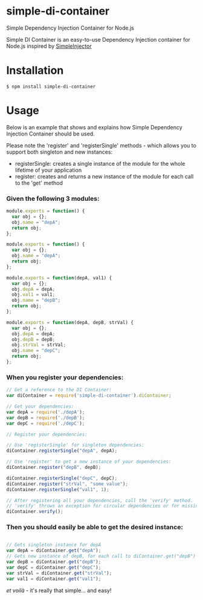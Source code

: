 # simple-di-container
Simple Dependency Injection Container for Node.js

Simple DI Container is an easy-to-use Dependency Injection container for Node.js inspired by [SimpleInjector](https://simpleinjector.org/index.html)

# Installation
```
$ npm install simple-di-container
```

# Usage
Below is an example that shows and explains how Simple Dependency Injection Container should be used.

Please note the 'register' and 'registerSingle' methods - which allows you to support both singleton and new instances:
* registerSingle: creates a single instance of the module for the whole lifetime of your application
* register: creates and returns a new instance of the module for each call to the 'get' method

### Given the following 3 modules:

```javascript
module.exports = function() {
  var obj = {};
  obj.name = "depA";
  return obj;
};
```

```javascript
module.exports = function() {
  var obj = {};
  obj.name = "depA";
  return obj;
};
```

```javascript
module.exports = function(depA, val1) {
  var obj = {};
  obj.depA = depA;
  obj.val1 = val1;
  obj.name = "depB";
  return obj;
};
```

```javascript
module.exports = function(depA, depB, strVal) {
  var obj = {};
  obj.depA = depA;
  obj.depB = depB;
  obj.strVal = strVal;
  obj.name = "depC";
  return obj;
};
```

### When you register your dependencies:

```javascript
// Get a reference to the DI Container:
var diContainer = require('simple-di-container').diContainer;

// Get your dependencies:
var depA = require('./depA');
var depB = require('./depB');
var depC = require('./depC');

// Register your dependencies:

// Use 'registerSingle' for singleton dependencies:
diContainer.registerSingle("depA", depA);

// Use 'register' to get a new instance of your dependencies:
diContainer.register("depB", depB);

diContainer.registerSingle("depC", depC);
diContainer.register("strVal", "some value");
diContainer.registerSingle("val1", 1);

// After registering all your dependencies, call the 'verify' method.
// 'verify' throws an exception for circular dependencies or for missing dependencies
diContainer.verify();
```

### Then you should easily be able to get the desired instance:
```javascript

// Gets singleton instance for depA
var depA = diContainer.get("depA");
// Gets new instance of depB, for each call to diContainer.get("depB")
var depB = diContainer.get("depB");
var depC = diContainer.get("depC");
var strVal = diContainer.get("strVal");
var val1 = diContainer.get("val1");
```

*et voilà* - it's really that simple... and easy!

